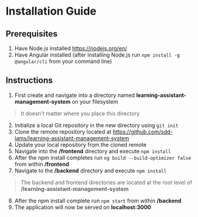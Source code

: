 # Installation Guide

## Prerequisites

1. Have Node.js installed https://nodejs.org/en/
2. Have Angular installed (after installing Node.js run `npm install -g @angular/cli` from your command line)

## Instructions

1. First create and navigate into a directory named **learning-assistant-management-system** on your filesystem

> It doesn't matter where you place this directory

2. Initialize a local Git repository in the new directory using `git init`
3. Clone the remote repository located at https://github.com/sdd-lams/learning-assistant-management-system
4. Update your local repository from the cloned remote
5. Navigate into the **/frontend** directory and execute `npm install`
6. After the npm install completes run `ng build --build-optimizer false` from within **/frontend**
7. Navigate to the **/backend** directory and execute `npm install`

> The backend and frontend directories are located at the root level of **/learning-assistant-management-system**

8. After the npm install complete run `npm start` from within **/backend**
9. The application will now be served on **localhost:3000**
